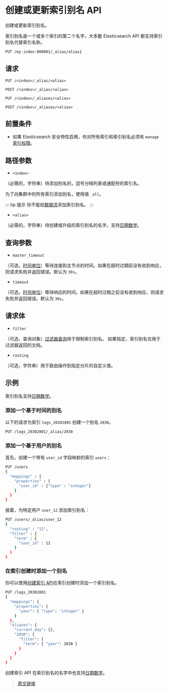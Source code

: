 # 创建或更新索引别名 API

创建或更新索引别名。

索引别名是一个或多个索引的第二个名字。大多数 Elasticsearch API 都支持索引别名代替索引名称。

```bash
PUT /my-index-000001/_alias/alias1
```

## 请求

`PUT /<index>/_alias/<alias>`

`POST /<index>/_alias/<alias>`

`PUT /<index>/_aliases/<alias>`

`POST /<index>/_aliases/<alias>`

## 前置条件

- 如果 Elasticsearch 安全特性启用，你对所有索引和索引别名必须有 `manage` [索引权限](/secure_the_elastic_statck/user_authorization/security_privileges#索引权限)。

## 路径参数

- `<index>`

（必需的，字符串）待添加别名的，逗号分隔列表或通配符的索引名。

为了向集群中的所有索引添加别名，使用值 `_all`。

::: tip 提示
你不能给[数据流](/datastreams/datastreams)添加索引别名。
:::

- `<alias>`

（必需的，字符串）待创建或升级的索引别名的名字。支持[日期数学](/rest_apis/api_convention/date_math_support_in_index_names)。

## 查询参数

- `master_timeout`

（可选，[时间单位](/rest_apis/api_convention/common_options#时间单位)）等待连接到主节点的时间。如果在超时过期前没有收到响应，则请求失败并返回错误。默认为 `30s`。

- `timeout`

（可选，[时间单位](/rest_apis/api_convention/common_options#时间单位)）等待响应的时间。如果在超时过期之前没有收到响应，则请求失败并返回错误。默认为 `30s`。

## 请求体

- `filter`

（可选，查询对象）[过滤器查询](/query_dsl/compound_queries/boolean)用于限制索引别名。
如果指定，索引别名仅用于过滤器返回的文档。

- `routing`

（可选，字符串）用于路由操作到指定分片的自定义值。

## 示例

索引别名支持[日期数学](/rest_apis/api_convention/date_math_support_in_index_names)。

### 添加一个基于时间的别名

以下的请求为索引 `logs_20302801` 创建一个别名 `2030`。

```bash
PUT /logs_20302801/_alias/2030
```

### 添加一个基于用户的别名

首先，创建一个带有 `user_id` 字段映射的索引 `users`：

```bash
PUT /users
{
  "mappings" : {
    "properties" : {
      "user_id" : {"type" : "integer"}
    }
  }
}
```

接着，为特定用户 `user_12` 添加索引别名：

```bash
PUT /users/_alias/user_12
{
  "routing" : "12",
  "filter" : {
    "term" : {
      "user_id" : 12
    }
  }
}
```

### 在索引创建时添加一个别名

你可以使用[创建索引 API](/rest_apis/index_apis/create_index)在索引创建时添加一个索引别名。

```bash
PUT /logs_20302801
{
  "mappings": {
    "properties": {
      "year": { "type": "integer" }
    }
  },
  "aliases": {
    "current_day": {},
    "2030": {
      "filter": {
        "term": { "year": 2030 }
      }
    }
  }
}
```

创建索引 API 在索引别名的名字中也支持[日期数学](/rest_apis/api_convention/date_math_support_in_index_names)。

> [原文链接](https://www.elastic.co/guide/en/elasticsearch/reference/current/indices-add-alias.html)
